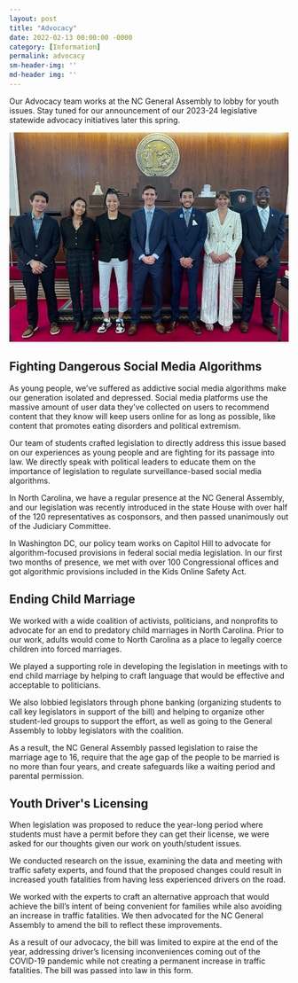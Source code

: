 ```yaml
---
layout: post
title: "Advocacy"
date: 2022-02-13 00:00:00 -0000
category: [Information]
permalink: advocacy
sm-header-img: ''
md-header img: ''
---
```


Our Advocacy team works at the NC General Assembly to lobby for youth issues. Stay tuned for our announcement of our 2023-24 legislative statewide advocacy initiatives later this spring.

![NCYPA advocates on the NC House floor](/assets/img/ncga-house-floor.jpg)

## Fighting Dangerous Social Media Algorithms

As young people, we’ve suffered as addictive social media algorithms make our generation isolated and depressed. Social media platforms use the massive amount of user data they’ve collected on users to recommend content that they know will keep users online for as long as possible, like content that promotes eating disorders and political extremism.

Our team of students crafted legislation to directly address this issue based on our experiences as young people and are fighting for its passage into law. We directly speak with political leaders to educate them on the importance of legislation to regulate surveillance-based social media algorithms.

In North Carolina, we have a regular presence at the NC General Assembly, and our legislation was recently introduced in the state House with over half of the 120 representatives as cosponsors, and then passed unanimously out of the Judiciary Committee. 

In Washington DC, our policy team works on Capitol Hill to advocate for algorithm-focused provisions in federal social media legislation. In our first two months of presence, we met with over 100 Congressional offices and got algorithmic provisions included in the Kids Online Safety Act.


## Ending Child Marriage

We worked with a wide coalition of activists, politicians, and nonprofits to advocate for an end to predatory child marriages in North Carolina. Prior to our work, adults would come to North Carolina as a place to legally coerce children into forced marriages.

We played a supporting role in developing the legislation in meetings with to end child marriage by helping to craft language that would be effective and acceptable to politicians.

We also lobbied legislators through phone banking (organizing students to call key legislators in support of the bill) and helping to organize other student-led groups to support the effort, as well as going to the General Assembly to lobby legislators with the coalition.

As a result, the NC General Assembly passed legislation to raise the marriage age to 16, require that the age gap of the people to be married is no more than four years, and create safeguards like a waiting period and parental permission.

## Youth Driver's Licensing

When legislation was proposed to reduce the year-long period where students must have a permit before they can get their license, we were asked for our thoughts given our work on youth/student issues.

We conducted research on the issue, examining the data and meeting with traffic safety experts, and found that the proposed changes could result in increased youth fatalities from having less experienced drivers on the road.

We worked with the experts to craft an alternative approach that would achieve the bill’s intent of being convenient for families while also avoiding an increase in traffic fatalities. We then advocated for the NC General Assembly to amend the bill to reflect these improvements.

As a result of our advocacy, the bill was limited to expire at the end of the year, addressing driver’s licensing inconveniences coming out of the COVID-19 pandemic while not creating a permanent increase in traffic fatalities. The bill was passed into law in this form.
